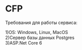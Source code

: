 # CFP
Требования для работы сервиса:<br>

1)OS: Windows, Linux, MacOS<br>
2)Сервер базы данных Postgres<br>
3)ASP.Net Core 6
